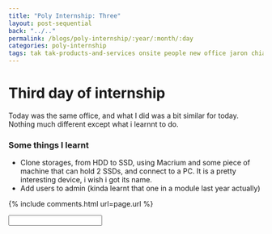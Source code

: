 ```yaml
---
title: "Poly Internship: Three"
layout: post-sequential
back: "../.."
permalink: /blogs/poly-internship/:year/:month/:day
categories: poly-internship
tags: tak tak-products-and-services onsite people new office jaron chia
---
```

# Third day of internship

Today was the same office, and what I did was a bit similar for today. Nothing much different except what i learnnt to do.

### Some things I learnt
* Clone storages, from HDD to SSD, using Macrium and some piece of machine that can hold 2 SSDs, and connect to a PC. It is a pretty interesting device, i wish i got its name.
* Add users to admin (kinda learnt that one in a module last year actually)

{% include comments.html url=page.url %}

<input id="password-input" type="password" class="text-secret" onkeyup="unlock()" autocomplete="off">

<span class="disable-selection" id="truth" style="display:none;">..besides going to harvest group. I love getting to that sharing question part, especially since that it can and will almost always relate to my current season. <br><br>What do i need to let go in order to truly rest and celebrate in the Sabbath?<br>This is a question for all working Christians to answer (not excluding other walks of life). Hope keeps on going!</span>
